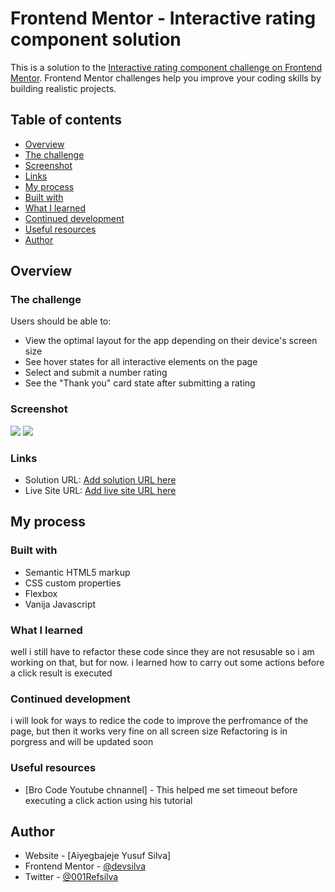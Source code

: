 # Frontend Mentor - Interactive rating component solution

This is a solution to the [Interactive rating component challenge on Frontend Mentor](https://www.frontendmentor.io/challenges/interactive-rating-component-koxpeBUmI). Frontend Mentor challenges help you improve your coding skills by building realistic projects. 

## Table of contents

 - [Overview](#overview)
  - [The challenge](#the-challenge)
  - [Screenshot](#screenshot)
  - [Links](#links)
  - [My process](#my-process)
  - [Built with](#built-with)
  - [What I learned](#what-i-learned)
  - [Continued development](#continued-development)
  - [Useful resources](#useful-resources)
- [Author](#author)



## Overview

### The challenge

Users should be able to:

- View the optimal layout for the app depending on their device's screen size
- See hover states for all interactive elements on the page
- Select and submit a number rating
- See the "Thank you" card state after submitting a rating

### Screenshot

![](.images/screen1.ppg)
![](.images/screen2.ppg)


### Links

- Solution URL: [Add solution URL here](https://github.com/devsilva/Front-endmentor3)
- Live Site URL: [Add live site URL here](https://devsilva.github.io/Front-endmentor3/)

## My process

### Built with

- Semantic HTML5 markup
- CSS custom properties
- Flexbox
- Vanija Javascript


### What I learned

well i still have to refactor these code since they are not resusable so i am working on that, but for now. i learned how to carry out some actions before a click result is executed




### Continued development
i will look for ways to redice the code to improve the perfromance of the page, but then it works very fine on all screen size
Refactoring is in porgress and will be updated soon

### Useful resources

- [Bro Code Youtube chnannel] - This helped me set timeout before executing a click action using his tutorial 

## Author

- Website - [Aiyegbajeje Yusuf Silva]
- Frontend Mentor - [@devsilva](https://www.frontendmentor.io/profile/devsilva)
- Twitter - [@001Refsilva](https://www.twitter.com/001Refsilva)



